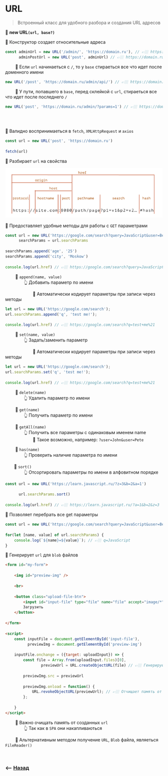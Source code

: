 # URL
> Встроенный класс для удобного разбора и создания URL адресов

💠 **new URL`(url, base?)`**   

🔹 Конструктор создает относительные адреса 
```javascript
const adminUrl = new URL('/admin/', 'https://domain.ru'), // 👉🏼 https://domain.ru/admin/
      adminPostUrl = new URL('post', adminUrl) // 👉🏼 https://domain.ru/admin/post
```

&emsp;&emsp; 🛑 Если `url` начинаеться с `/`, то у `base` стираеться все что идет после доменного имени 
```javascript
new URL('/post', 'https://domain.ru/admin/api/') // 👉🏼 https://domain.ru/post
```

&emsp;&emsp; 🛑 У пути, попавшего в `base`, перед склейкой с `url`, стираеться все что идет после последнего `/` 
```javascript
new URL('post', 'https://domain.ru/admin/?params=1') // 👉🏼 https://domain.ru/admin/post
```

<br>
<br>

🔹 Валидно воспринимаеться в `fetch`, `XMLHttpRequest` и `axios`
```javascript
const url = new URL('post', 'https://domain.ru')

fetch(url)
```

🔹 Разбирает `url` на свойства 

![](./img/illustration.png)

🔹 Предоставляет удобные методы для работы с `GET` параметрами

```javascript
const url = new URL('https://google.com/search?query=JavaScript&user=Ben'),
      searchParams = url.searchParams

searchParams.append('age', '25')
searchParams.append('city', 'Moskow')

console.log(url.href) // 👉🏼 https://google.com/search?query=JavaScript&user=Ben&age=25&city=Moskow
```

&emsp;&emsp; 🎯 `append(name, value)`    
&emsp;&emsp;&emsp;&emsp; 👆 Добавить параметр по имени

&emsp;&emsp;&emsp;&emsp;&emsp;&emsp; 📗 Автоматически кодирует параметры при записи через методы
```javascript
let url = new URL('https://google.com/search');
url.searchParams.append('q', 'test me!');

console.log(url.href) // 👉🏼 https://google.com/search?q=test+me%21
```

&emsp;&emsp; 🎯 `set(name, value)`  
&emsp;&emsp;&emsp;&emsp; 👆 Задать/заменить параметр

&emsp;&emsp;&emsp;&emsp;&emsp;&emsp; 📗 Автоматически кодирует параметры при записи через методы
```javascript
let url = new URL('https://google.com/search');
url.searchParams.set('q', 'test me!');

console.log(url.href) // 👉🏼 https://google.com/search?q=test+me%21
```

&emsp;&emsp; 🎯 `delete(name)`  
&emsp;&emsp;&emsp;&emsp; 👆 Удалить параметр по имени

&emsp;&emsp; 🎯 `get(name)`  
&emsp;&emsp;&emsp;&emsp; 👆 Получить параметр по имени

&emsp;&emsp; 🎯 `getAll(name)`  
&emsp;&emsp;&emsp;&emsp; 👆 Получить все параметры с одинаковым именем name  
&emsp;&emsp;&emsp;&emsp;&emsp;&emsp; 📗 Такое возможно, например: `?user=John&user=Pete`    

&emsp;&emsp; 🎯 `has(name)`  
&emsp;&emsp;&emsp;&emsp; 👆 Проверить наличие параметра по имени

&emsp;&emsp;🎯 `sort()`  
&emsp;&emsp;&emsp;&emsp; 👆 Отсортировать параметры по имени в алфовитном порядке
```javascript
const url = new URL('https://learn.javascript.ru/?z=3&b=2&a=1')

      url.searchParams.sort()

console.log(url.href) // 👉🏼 https://learn.javascript.ru/?a=1&b=2&z=3
```

🔹 Позволяет перебрать все get параметры

```javascript
const url = new URL('https://google.com/search?query=JavaScript&user=Ben')

for(let [name, value] of url.searchParams) {
    console.log(`${name}=${value}`); // 👉🏼 q=JavaScript
}
```

🔹 Генерирует `url` для `blob` файлов 
```html
<form id="my-form">
    
    <img id="preview-img" />
    
    <br>
    
    <button class="upload-file-btn">
        <input id="input-file" type="file" name="file" accept="image/*">
        Загрузить
    </button>

</form>

<script>
    const inputFile = document.getElementById('input-file'),
          previewImg = document.getElementById('preview-img')
    
    inputFile.onchange = ({target: uploadInput}) => {
        const file = Array.from(uploadInput.files)[0],
                previewUrl = URL.createObjectURL(file) // 👉🏼 Генерирует url для blob
        
        previewImg.src = previewUrl
        
        previewImg.onload = function() {
            URL.revokeObjectURL(previewUrl); // 👉🏼 Отчищает память от сгенерированного url
        };
    
    }
</script>
```

&emsp;&emsp; 🛑 Важно очищать память от созданных `url`  
&emsp;&emsp;&emsp;&emsp; 👆 Так как в `SPA` они накапливаються

&emsp;&emsp; 📗 Альтернативным методом получение `URL`, `Blob` файла, являеться `FileReader()`

<br>

### ⟵ **<a href="../../readme.md">Назад</a>**
